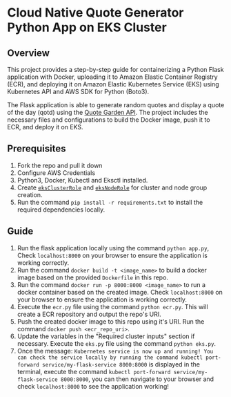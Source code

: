 # Cloud Native Quote Generator Python App on EKS Cluster

## Overview

This project provides a step-by-step guide for containerizing a Python Flask application with Docker, uploading it to Amazon Elastic Container Registry (ECR), and deploying it on Amazon Elastic Kubernetes Service (EKS) using Kubernetes API and AWS SDK for Python (Boto3).

The Flask application is able to generate random quotes and display a quote of the day (qotd) using the [Quote Garden API](https://github.com/pprathameshmore/QuoteGarden). The project includes the necessary files and configurations to build the Docker image, push it to ECR, and deploy it on EKS.

## Prerequisites

1. Fork the repo and pull it down
2. Configure AWS Credentials
3. Python3, Docker, Kubectl and Eksctl installed.
4. Create [`eksClusterRole`](https://docs.aws.amazon.com/eks/latest/userguide/service_IAM_role.html) and [`eksNodeRole`](https://docs.aws.amazon.com/eks/latest/userguide/create-node-role.html) for cluster and node group creation.
5. Run the command `pip install -r requirements.txt` to install the required dependencies locally.

## Guide
1. Run the flask application locally using the command `python app.py`, Check `localhost:8000` on your browser to ensure the application is working correctly.
2. Run the command `docker build -t <image_name>` to build a docker image based on the provided `Dockerfile` in this repo.
3. Run the command `docker run -p 8000:8000 <image_name>` to run a docker container based on the created image. Check `localhost:8000` on your browser to ensure the application is working correctly.
4. Execute the `ecr.py` file using the command `python ecr.py`. This will create a ECR repository and output the repo's URI.
5. Push the created docker image to this repo using it's URI. Run the command `docker push <ecr_repo_uri>`.
6. Update the variables in the "Required cluster inputs" section if necessary. Execute the `eks.py` file using the command `python eks.py`.
7. Once the message: `Kubernetes service is now up and running! You can check the service locally by running the command kubectl port-forward service/my-flask-service 8000:8000` is displayed in the terminal, execute the command `kubectl port-forward service/my-flask-service 8000:8000`, you can then navigate to your browser and check `localhost:8000` to see the application working! 

